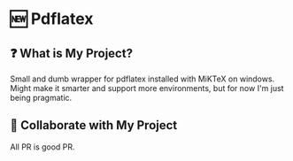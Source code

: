 # 🆕 Pdflatex

## ❓ What is My Project?
Small and dumb wrapper for pdflatex installed with MiKTeX on windows. Might make it smarter and support more environments, but for now I'm just being pragmatic.

## 🤝 Collaborate with My Project
All PR is good PR.